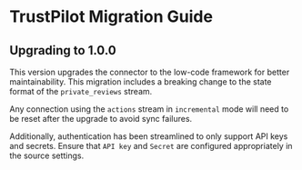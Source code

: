# TrustPilot Migration Guide

## Upgrading to 1.0.0

This version upgrades the connector to the low-code framework for better maintainability. This migration includes a breaking change to the state format of the `private_reviews` stream.

Any connection using the `actions` stream in `incremental` mode will need to be reset after the upgrade to avoid sync failures.

Additionally, authentication has been streamlined to only support API keys and secrets. Ensure that `API key` and `Secret` are configured appropriately in the source settings.
